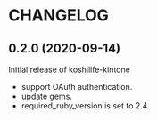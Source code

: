 # CHANGELOG

## 0.2.0 (2020-09-14)

Initial release of koshilife-kintone

- support OAuth authentication.
- update gems.
- required_ruby_version is set to 2.4.
